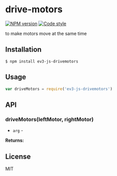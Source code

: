 
# drive-motors

[![NPM version][npm-image]][npm-url]
[![Code style][standard-image]][standard-url]

to make motors move at the same time

## Installation

    $ npm install ev3-js-drivemotors

## Usage

```js
var driveMotors = require('ev3-js-drivemotors')

```

## API

### driveMotors(leftMotor, rightMotor)

- `arg` -

**Returns:**

## License

MIT

[standard-image]: https://img.shields.io/badge/code%20style-standard-brightgreen.svg?style=flat
[standard-url]: https://github.com/feross/standard
[npm-image]: https://img.shields.io/npm/v/ev3-js-drivemotors.svg?style=flat-square
[npm-url]: https://npmjs.org/package/ev3-js-drivemotors
